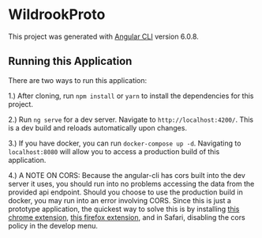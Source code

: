 # WildrookProto

This project was generated with [Angular CLI](https://github.com/angular/angular-cli) version 6.0.8.

## Running this Application

There are two ways to run this application:

1.) After cloning, run `npm install` or `yarn` to install the dependencies for this project.

2.) Run `ng serve` for a dev server. Navigate to `http://localhost:4200/`. This is a dev build and reloads automatically upon changes.

3.) If you have docker, you can run `docker-compose up -d`. Navigating to `localhost:8080` will allow you to access a production
    build of this application. 

4.) A NOTE ON CORS: Because the angular-cli has cors built into the dev server it uses, you should run into no problems accessing the data 
from the provided api endpoint. Should you choose to use the production build in docker, you may run into an error involving CORS.
Since this is just a prototype application, the quickest way to solve this is by installing [this chrome extension](https://chrome.google.com/webstore/detail/allow-control-allow-origi/nlfbmbojpeacfghkpbjhddihlkkiljbi),
[this firefox extension](https://addons.mozilla.org/en-US/firefox/addon/cors-everywhere/), and in Safari, disabling the cors policy in the develop menu. 
